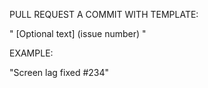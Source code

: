 PULL REQUEST A COMMIT WITH TEMPLATE:

 " [Optional text] (issue number) "

EXAMPLE:

 "Screen lag fixed #234"